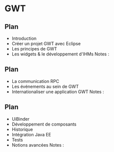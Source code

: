 # GWT

<!-- .slide: class="page-title" -->



## Plan

- Introduction
- Créer un projet GWT avec Eclipse
- Les principes de GWT
- Les widgets & le développement d'IHMs
Notes :




## Plan

- La communication RPC
- Les événements au sein de GWT
- Internationaliser une application GWT
Notes :




## Plan

- UiBinder
- Développement de composants
- Historique
- Intégration Java EE
- Tests
- Notions avancées
Notes :


